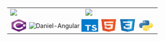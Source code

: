 <table style="border-collapse: collapse;">
  <tr>
    <td style="border: none; border-radius: 10px;">
      <a href="https://github.com/dannielzanoni">
        <img height="180em" src="https://github-readme-stats.vercel.app/api/top-langs/?username=dannielzanoni&layout=compact&langs_count=7&theme=dracula"/>
      </a>
    </td>
    <td style="border: none; border-radius: 10px;">
      <img height="180em" src="https://media.tenor.com/MaIKnvKAQv8AAAAC/snoopy-typing.gif">
    </td>
  </tr>
  <tr>
    <td colspan="2" style="border: none; border-radius: 10px;">
      <img align="center" alt="Daniel-Csharp" height="30" width="40" src="https://raw.githubusercontent.com/devicons/devicon/master/icons/csharp/csharp-original.svg">
  <img align="center" alt="Daniel-Angular" height="30" width="40" src="https://cdn.jsdelivr.net/gh/devicons/devicon/icons/angularjs/angularjs-original.svg"/>
  <img align="center" alt="Daniel-Ts" height="30" width="40" src="https://raw.githubusercontent.com/devicons/devicon/master/icons/typescript/typescript-plain.svg">
  <img align="center" alt="Daniel-HTML" height="30" width="40" src="https://raw.githubusercontent.com/devicons/devicon/master/icons/html5/html5-original.svg">
  <img align="center" alt="Daniel-CSS" height="30" width="40" src="https://raw.githubusercontent.com/devicons/devicon/master/icons/css3/css3-original.svg">
  <img align="center" alt="Daniel-Python" height="30" width="40" src="https://raw.githubusercontent.com/devicons/devicon/master/icons/python/python-original.svg">
    </td>
  </tr>
</table>
